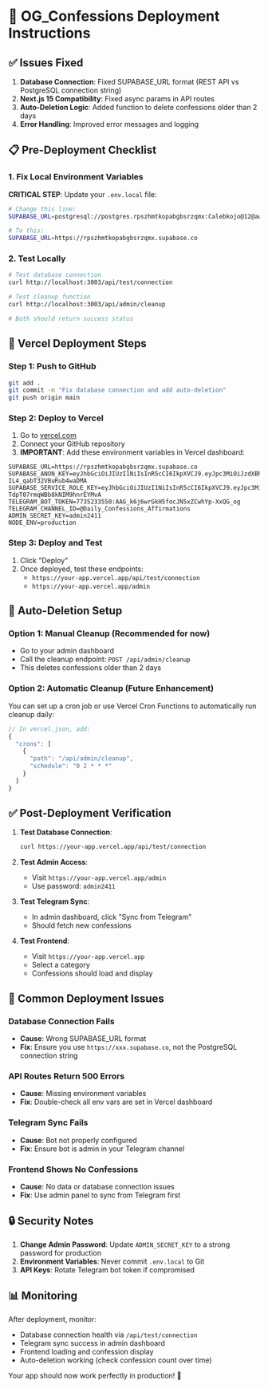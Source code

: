 # 🚀 OG_Confessions Deployment Instructions

## ✅ Issues Fixed
1. **Database Connection**: Fixed SUPABASE_URL format (REST API vs PostgreSQL connection string)
2. **Next.js 15 Compatibility**: Fixed async params in API routes
3. **Auto-Deletion Logic**: Added function to delete confessions older than 2 days
4. **Error Handling**: Improved error messages and logging

## 📋 Pre-Deployment Checklist

### 1. Fix Local Environment Variables
**CRITICAL STEP**: Update your `.env.local` file:

```bash
# Change this line:
SUPABASE_URL=postgresql://postgres.rpszhmtkopabgbsrzqmx:Calebkojo@12@aws-0-us-east-1.pooler.supabase.com:6543/postgres

# To this:
SUPABASE_URL=https://rpszhmtkopabgbsrzqmx.supabase.co
```

### 2. Test Locally
```bash
# Test database connection
curl http://localhost:3003/api/test/connection

# Test cleanup function
curl http://localhost:3003/api/admin/cleanup

# Both should return success status
```

## 🚀 Vercel Deployment Steps

### Step 1: Push to GitHub
```bash
git add .
git commit -m "Fix database connection and add auto-deletion"
git push origin main
```

### Step 2: Deploy to Vercel
1. Go to [vercel.com](https://vercel.com)
2. Connect your GitHub repository
3. **IMPORTANT**: Add these environment variables in Vercel dashboard:

```
SUPABASE_URL=https://rpszhmtkopabgbsrzqmx.supabase.co
SUPABASE_ANON_KEY=eyJhbGciOiJIUzI1NiIsInR5cCI6IkpXVCJ9.eyJpc3MiOiJzdXBhYmFzZSIsInJlZiI6InJwc3pobXRrb3BhYmdic3J6cW14Iiwicm9sZSI6ImFub24iLCJpYXQiOjE3NDg1NjM4MjUsImV4cCI6MjA2NDEzOTgyNX0.y8AsL4CauEvLDW8WWsRS-IL4_qabT32VBuRub4waDMA
SUPABASE_SERVICE_ROLE_KEY=eyJhbGciOiJIUzI1NiIsInR5cCI6IkpXVCJ9.eyJpc3MiOiJzdXBhYmFzZSIsInJlZiI6InJwc3pobXRrb3BhYmdic3J6cW14Iiwicm9sZSI6InNlcnZpY2Vfcm9sZSIsImlhdCI6MTc0ODU2MzgyNSwiZXhwIjoyMDY0MTM5ODI1fQ.M83UOk4GsWHT86Ve-TdpT07rmqWBb8kNIM9hnrEYMvA
TELEGRAM_BOT_TOKEN=7735233550:AAG_k6j6wrGkH5focJN5xZCwhYp-XxQG_og
TELEGRAM_CHANNEL_ID=@Daily_Confessions_Affirmations
ADMIN_SECRET_KEY=admin2411
NODE_ENV=production
```

### Step 3: Deploy and Test
1. Click "Deploy"
2. Once deployed, test these endpoints:
   - `https://your-app.vercel.app/api/test/connection`
   - `https://your-app.vercel.app/admin`

## 🧹 Auto-Deletion Setup

### Option 1: Manual Cleanup (Recommended for now)
- Go to your admin dashboard
- Call the cleanup endpoint: `POST /api/admin/cleanup`
- This deletes confessions older than 2 days

### Option 2: Automatic Cleanup (Future Enhancement)
You can set up a cron job or use Vercel Cron Functions to automatically run cleanup daily:

```javascript
// In vercel.json, add:
{
  "crons": [
    {
      "path": "/api/admin/cleanup",
      "schedule": "0 2 * * *"
    }
  ]
}
```

## ✅ Post-Deployment Verification

1. **Test Database Connection**:
   ```bash
   curl https://your-app.vercel.app/api/test/connection
   ```

2. **Test Admin Access**:
   - Visit `https://your-app.vercel.app/admin`
   - Use password: `admin2411`

3. **Test Telegram Sync**:
   - In admin dashboard, click "Sync from Telegram"
   - Should fetch new confessions

4. **Test Frontend**:
   - Visit `https://your-app.vercel.app`
   - Select a category
   - Confessions should load and display

## 🐛 Common Deployment Issues

### Database Connection Fails
- **Cause**: Wrong SUPABASE_URL format
- **Fix**: Ensure you use `https://xxx.supabase.co`, not the PostgreSQL connection string

### API Routes Return 500 Errors
- **Cause**: Missing environment variables
- **Fix**: Double-check all env vars are set in Vercel dashboard

### Telegram Sync Fails
- **Cause**: Bot not properly configured
- **Fix**: Ensure bot is admin in your Telegram channel

### Frontend Shows No Confessions
- **Cause**: No data or database connection issues
- **Fix**: Use admin panel to sync from Telegram first

## 🔒 Security Notes

1. **Change Admin Password**: Update `ADMIN_SECRET_KEY` to a strong password for production
2. **Environment Variables**: Never commit `.env.local` to Git
3. **API Keys**: Rotate Telegram bot token if compromised

## 📊 Monitoring

After deployment, monitor:
- Database connection health via `/api/test/connection`
- Telegram sync success in admin dashboard
- Frontend loading and confession display
- Auto-deletion working (check confession count over time)

Your app should now work perfectly in production! 🎉 